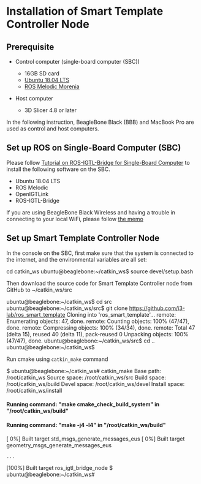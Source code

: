 Installation of Smart Template Controller Node
==============================================

Prerequisite
------------
- Control computer (single-board computer (SBC))
  - 16GB SD card
  - [Ubuntu 18.04 LTS](https://www.ubuntu.com/download/desktop/thank-you?country=US&version=18.04.1&architecture=amd64)
  - [ROS Melodic Morenia](http://wiki.ros.org/melodic/Installation)
  
- Host computer
  - 3D Slicer 4.8 or later

In the following instruction, BeagleBone Black (BBB) and MacBook Pro are used as control and host computers.


Set up ROS on Single-Board Computer (SBC)
-----------------------------------------
Please follow [Tutorial on ROS-IGTL-Bridge for Single-Board Computer](http://openigtlink.org/tutorials/sbc-igtl) to install
the following software on the SBC.

- Ubuntu 18.04 LTS
- ROS Melodic
- OpenIGTLink
- ROS-IGTL-Bridge

If you are using BeagleBone Black Wireless and having a trouble in connecting to your local WiFi, please follow [the memo](bbb-wifi.md)

Set up Smart Template Controller Node
-------------------------------------
In the console on the SBC, first make sure that the system is connected to the internet, and the environmental variables are all set:

  cd catkin_ws
  ubuntu@beaglebone:~/catkin_ws$ source devel/setup.bash

Then download the source code for Smart Template Controller node from GitHub to ~/catkin_ws/src

  ubuntu@beaglebone:~/catkin_ws$ cd src
  ubuntu@beaglebone:~/catkin_ws/src$ git clone https://github.com/i3-lab/ros_smart_template
  Cloning into 'ros_smart_template'...
  remote: Enumerating objects: 47, done.
  remote: Counting objects: 100% (47/47), done.
  remote: Compressing objects: 100% (34/34), done.
  remote: Total 47 (delta 15), reused 40 (delta 11), pack-reused 0
  Unpacking objects: 100% (47/47), done.
  ubuntu@beaglebone:~/catkin_ws/src$ cd ..
  ubuntu@beaglebone:~/catkin_ws$

Run cmake using `catkin_make` command
  
  $ ubuntu@beaglebone:~/catkin_ws# catkin_make
  Base path: /root/catkin_ws
  Source space: /root/catkin_ws/src
  Build space: /root/catkin_ws/build
  Devel space: /root/catkin_ws/devel
  Install space: /root/catkin_ws/install
  ####
  #### Running command: "make cmake_check_build_system" in "/root/catkin_ws/build"
  ####
  ####
  #### Running command: "make -j4 -l4" in "/root/catkin_ws/build"
  ####
  [  0%] Built target std_msgs_generate_messages_eus
  [  0%] Built target geometry_msgs_generate_messages_eus
  
    ...
      
  [100%] Built target ros_igtl_bridge_node
  $ ubuntu@beaglebone:~/catkin_ws# 

